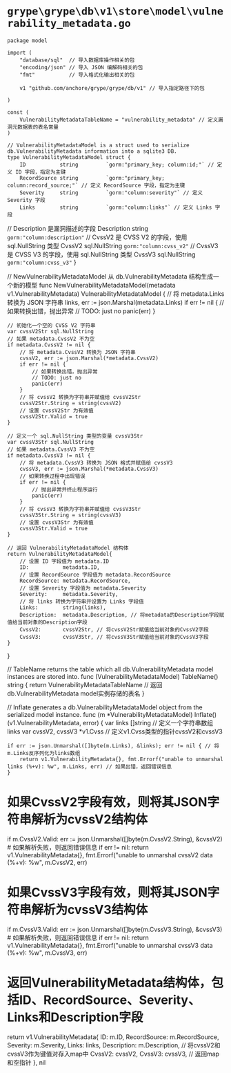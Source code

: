 # `grype\grype\db\v1\store\model\vulnerability_metadata.go`

```
package model

import (
	"database/sql"  // 导入数据库操作相关的包
	"encoding/json" // 导入 JSON 编解码相关的包
	"fmt"           // 导入格式化输出相关的包

	v1 "github.com/anchore/grype/grype/db/v1" // 导入指定路径下的包

)

const (
	VulnerabilityMetadataTableName = "vulnerability_metadata" // 定义漏洞元数据表的表名常量
)

// VulnerabilityMetadataModel is a struct used to serialize db.VulnerabilityMetadata information into a sqlite3 DB.
type VulnerabilityMetadataModel struct {
	ID           string         `gorm:"primary_key; column:id;"` // 定义 ID 字段，指定为主键
	RecordSource string         `gorm:"primary_key; column:record_source;"` // 定义 RecordSource 字段，指定为主键
	Severity     string         `gorm:"column:severity"` // 定义 Severity 字段
	Links        string         `gorm:"column:links"` // 定义 Links 字段
```
// Description 是漏洞描述的字段
Description  string         `gorm:"column:description"`
// CvssV2 是 CVSS V2 的字段，使用 sql.NullString 类型
CvssV2       sql.NullString `gorm:"column:cvss_v2"`
// CvssV3 是 CVSS V3 的字段，使用 sql.NullString 类型
CvssV3       sql.NullString `gorm:"column:cvss_v3"`
}

// NewVulnerabilityMetadataModel 从 db.VulnerabilityMetadata 结构生成一个新的模型
func NewVulnerabilityMetadataModel(metadata v1.VulnerabilityMetadata) VulnerabilityMetadataModel {
	// 将 metadata.Links 转换为 JSON 字符串
	links, err := json.Marshal(metadata.Links)
	if err != nil {
		// 如果转换出错，抛出异常
		// TODO: just no
		panic(err)
	}

	// 初始化一个空的 CVSS V2 字符串
	var cvssV2Str sql.NullString
	// 如果 metadata.CvssV2 不为空
	if metadata.CvssV2 != nil {
		// 将 metadata.CvssV2 转换为 JSON 字符串
		cvssV2, err := json.Marshal(*metadata.CvssV2)
		if err != nil {
			// 如果转换出错，抛出异常
			// TODO: just no
			panic(err)
		}
		// 将 cvssV2 转换为字符串并赋值给 cvssV2Str
		cvssV2Str.String = string(cvssV2)
		// 设置 cvssV2Str 为有效值
		cvssV2Str.Valid = true
	}

	// 定义一个 sql.NullString 类型的变量 cvssV3Str
	var cvssV3Str sql.NullString
	// 如果 metadata.CvssV3 不为空
	if metadata.CvssV3 != nil {
		// 将 metadata.CvssV3 转换为 JSON 格式并赋值给 cvssV3
		cvssV3, err := json.Marshal(*metadata.CvssV3)
		// 如果转换过程中出现错误
		if err != nil {
			// 抛出异常并终止程序运行
			panic(err)
		}
		// 将 cvssV3 转换为字符串并赋值给 cvssV3Str
		cvssV3Str.String = string(cvssV3)
		// 设置 cvssV3Str 为有效值
		cvssV3Str.Valid = true
	}

	// 返回 VulnerabilityMetadataModel 结构体
	return VulnerabilityMetadataModel{
		// 设置 ID 字段值为 metadata.ID
		ID:           metadata.ID,
		// 设置 RecordSource 字段值为 metadata.RecordSource
		RecordSource: metadata.RecordSource,
		// 设置 Severity 字段值为 metadata.Severity
		Severity:     metadata.Severity,
		// 将 links 转换为字符串并设置为 Links 字段值
		Links:        string(links),
		Description:  metadata.Description, // 将metadata的Description字段赋值给当前对象的Description字段
		CvssV2:       cvssV2Str, // 将cvssV2Str赋值给当前对象的CvssV2字段
		CvssV3:       cvssV3Str, // 将cvssV3Str赋值给当前对象的CvssV3字段
	}
}

// TableName returns the table which all db.VulnerabilityMetadata model instances are stored into.
func (VulnerabilityMetadataModel) TableName() string {
	return VulnerabilityMetadataTableName // 返回db.VulnerabilityMetadata model实例存储的表名
}

// Inflate generates a db.VulnerabilityMetadataModel object from the serialized model instance.
func (m *VulnerabilityMetadataModel) Inflate() (v1.VulnerabilityMetadata, error) {
	var links []string // 定义一个字符串数组links
	var cvssV2, cvssV3 *v1.Cvss // 定义v1.Cvss类型的指针cvssV2和cvssV3

	if err := json.Unmarshal([]byte(m.Links), &links); err != nil { // 将m.Links反序列化为links数组
		return v1.VulnerabilityMetadata{}, fmt.Errorf("unable to unmarshal links (%+v): %w", m.Links, err) // 如果出错，返回错误信息
	}

# 如果CvssV2字段有效，则将其JSON字符串解析为cvssV2结构体
if m.CvssV2.Valid:
    err := json.Unmarshal([]byte(m.CvssV2.String), &cvssV2)
    # 如果解析失败，则返回错误信息
    if err != nil:
        return v1.VulnerabilityMetadata{}, fmt.Errorf("unable to unmarshal cvssV2 data (%+v): %w", m.CvssV2, err)

# 如果CvssV3字段有效，则将其JSON字符串解析为cvssV3结构体
if m.CvssV3.Valid:
    err := json.Unmarshal([]byte(m.CvssV3.String), &cvssV3)
    # 如果解析失败，则返回错误信息
    if err != nil:
        return v1.VulnerabilityMetadata{}, fmt.Errorf("unable to unmarshal cvssV3 data (%+v): %w", m.CvssV3, err)

# 返回VulnerabilityMetadata结构体，包括ID、RecordSource、Severity、Links和Description字段
return v1.VulnerabilityMetadata{
    ID:           m.ID,
    RecordSource: m.RecordSource,
    Severity:     m.Severity,
    Links:        links,
    Description:  m.Description,
		// 将cvssV2和cvssV3作为键值对存入map中
		CvssV2:       cvssV2,
		CvssV3:       cvssV3,
		// 返回map和空指针
	}, nil
```